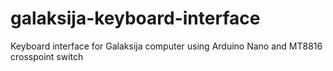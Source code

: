 # galaksija-keyboard-interface
Keyboard interface for Galaksija computer using Arduino Nano and MT8816 crosspoint switch
